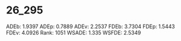 # 26_295

ADEb: 1.9397
ADEp: 0.7889
ADEv: 2.2537
FDEb: 3.7304
FDEp: 1.5443
FDEv: 4.0926
Rank: 1051
WSADE: 1.335
WSFDE: 2.5349